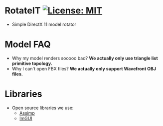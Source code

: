 # RotateIT [![License: MIT](https://img.shields.io/badge/License-MIT-yellow.svg)](https://opensource.org/licenses/MIT)
- Simple DirectX 11 model rotator

# Model FAQ
- Why my model renders sooooo bad? **We actually only use triangle list primitive topology.**
- Why I can't open FBX files? **We actually only support Wavefront OBJ files.**

# Libraries
- Open source libraries we use:
	- [Assimp](https://github.com/assimp/assimp)
	- [ImGUI](https://github.com/ocornut/imgui)